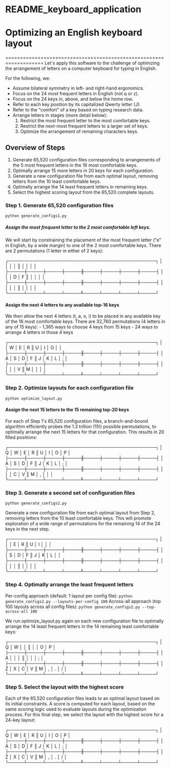 # README_keyboard_application

# Optimizing an English keyboard layout
===================================================================
Let's apply this software to the challenge of optimizing the 
arrangement of letters on a computer keyboard for typing in English. 

For the following, we:
  - Assume bilateral symmetry in left- and right-hand ergonomics.
  - Focus on the 24 most frequent letters in English (not q or z).
  - Focus on the 24 keys in, above, and below the home row.
  - Refer to each key position by its capitalized Qwerty letter (J).
  - Refer to the "comfort" of a key based on typing research data.
  - Arrange letters in stages (more detail below):
    1. Restrict the most frequent letter to the most comfortable keys.
    2. Restrict the next-most frequent letters to a larger set of keys.
    3. Optimize the arrangement of remaining characters keys.

## Overview of Steps
1. Generate 65,520 configuration files corresponding to arrangements 
   of the 5 most frequent letters in the 16 most comfortable keys.
2. Optimally arrange 15 more letters in 20 keys for each configuration.
3. Generate a new configuration file from each optimal layout,
   removing letters from the 10 least comfortable keys.
4. Optimally arrange the 14 least frequent letters in remaining keys.
5. Select the highest scoring layout from the 65,520 complete layouts.

### Step 1. Generate 65,520 configuration files 

  ``python generate_configs1.py``

  ##### Assign the most frequent letter to the 2 most comfortable left keys.
  We will start by constraining the placement of the most frequent letter 
  ("e" in English, by a wide margin) to one of the 2 most comfortable keys.
  There are 2 permutations (1 letter in either of 2 keys): 

  ╭───────────────────────────────────────────────╮
  │     │     │     │     ║     │     │     │     │
  ├─────┼─────┼─────┼─────╫─────┼─────┼─────┼─────┤
  │     │     │  D  │  F  ║     │     │     │     │
  ├─────┼─────┼─────┼─────╫─────┼─────┼─────┼─────┤
  │     │     │     │     ║     │     │     │     │
  ╰─────┴─────┴─────┴─────╨─────┴─────┴─────┴─────╯

  #### Assign the next 4 letters to any available top-16 keys
  We then allow the next 4 letters (t, a, o, i) to be placed in any
  available key of the 16 most comfortable keys.
  There are 32,760 permutations (4 letters in any of 15 keys):
    - 1,365 ways to choose 4 keys from 15 keys
    - 24 ways to arrange 4 letters in those 4 keys

  ╭───────────────────────────────────────────────╮
  │     │  W  │  E  │  R  ║  U  │  I  │  O  │     │
  ├─────┼─────┼─────┼─────╫─────┼─────┼─────┼─────┤
  │  A  │  S  │  D  │  F  ║  J  │  K  │  L  │  ;  │
  ├─────┼─────┼─────┼─────╫─────┼─────┼─────┼─────┤
  │     │     │     │  V  ║  M  │     │     │     │
  ╰─────┴─────┴─────┴─────╨─────┴─────┴─────┴─────╯

### Step 2. Optimize layouts for each configuration file 

  ``python optimize_layout.py``

  #### Assign the next 15 letters to the 15 remaining top-20 keys
  For each of Step 1's 65,520 configuration files, a branch-and-bound 
  algorithm efficiently probes the 1.3 trillion (15!) possible permutations, 
  to optimally arrange the next 15 letters for that configuration.
  This results in 20 filled positions:

  ╭───────────────────────────────────────────────╮
  │  Q  │  W  │  E  │  R  ║  U  │  I  │  O  │  P  │
  ├─────┼─────┼─────┼─────╫─────┼─────┼─────┼─────┤
  │  A  │  S  │  D  │  F  ║  J  │  K  │  L  │  ;  │
  ├─────┼─────┼─────┼─────╫─────┼─────┼─────┼─────┤
  │     │     │  C  │  V  ║  M  │  ,  │     │     │
  ╰─────┴─────┴─────┴─────╨─────┴─────┴─────┴─────╯

### Step 3. Generate a second set of configuration files 

  ``python generate_configs2.py``

  Generate a new configuration file from each optimal layout
  from Step 2, removing letters from the 10 least comfortable keys.
  This will promote exploration of a wide range of permutations 
  for the remaining 14 of the 24 keys in the next step.

  ╭───────────────────────────────────────────────╮
  │     │     │  E  │  R  ║  U  │  I  │     │     │
  ├─────┼─────┼─────┼─────╫─────┼─────┼─────┼─────┤
  │     │  S  │  D  │  F  ║  J  │  K  │  L  │     │
  ├─────┼─────┼─────┼─────╫─────┼─────┼─────┼─────┤
  │     │     │     │     ║     │     │     │     │
  ╰─────┴─────┴─────┴─────╨─────┴─────┴─────┴─────╯

### Step 4. Optimally arrange the least frequent letters

  Per-config approach (default: 1 layout per config file):
  ``python generate_configs2.py --layouts-per-config 100``
  Across-all approach (top 100 layouts across all config files):
  ``python generate_configs2.py --top-across-all 100``

  We run optimize_layout.py again on each new configuration file 
  to optimally arrange the 14 least frequent letters in the 
  14 remaining least comfortable keys:

  ╭───────────────────────────────────────────────╮
  │  Q  │  W  │     │     ║     │     │  O  │  P  │
  ├─────┼─────┼─────┼─────╫─────┼─────┼─────┼─────┤
  │  A  │     │     │     ║     │     │     │  ;  │
  ├─────┼─────┼─────┼─────╫─────┼─────┼─────┼─────┤
  │  Z  │  X  │  C  │  V  ║  M  │  ,  │  .  │  /  │
  ╰─────┴─────┴─────┴─────╨─────┴─────┴─────┴─────╯

### Step 5. Select the layout with the highest score

  Each of the 65,520 configuration files leads to an optimal layout 
  based on its initial constraints. A score is computed for each layout,
  based on the same scoring logic used to evaluate layouts during the
  optimization process. For this final step, we select the layout 
  with the highest score for a 24-key layout: 

  ╭───────────────────────────────────────────────╮
  │  Q  │  W  │  E  │  R  ║  U  │  I  │  O  │  P  │
  ├─────┼─────┼─────┼─────╫─────┼─────┼─────┼─────┤
  │  A  │  S  │  D  │  F  ║  J  │  K  │  L  │  ;  │
  ├─────┼─────┼─────┼─────╫─────┼─────┼─────┼─────┤
  │  Z  │  X  │  C  │  V  ║  M  │  ,  │  .  │  /  │
  ╰─────┴─────┴─────┴─────╨─────┴─────┴─────┴─────╯
